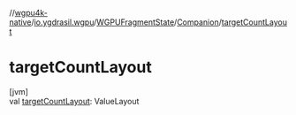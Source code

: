 //[wgpu4k-native](../../../../index.md)/[io.ygdrasil.wgpu](../../index.md)/[WGPUFragmentState](../index.md)/[Companion](index.md)/[targetCountLayout](target-count-layout.md)

# targetCountLayout

[jvm]\
val [targetCountLayout](target-count-layout.md): ValueLayout